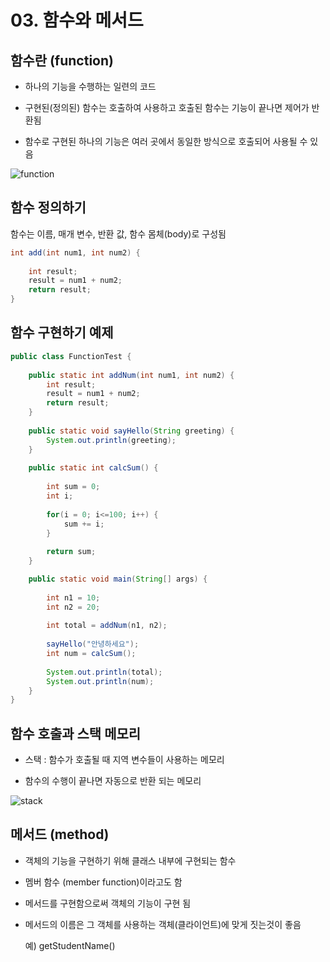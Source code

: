 # 03. 함수와 메서드

## 함수란 (function)

- 하나의 기능을 수행하는 일련의 코드

- 구현된(정의된) 함수는 호출하여 사용하고 호출된 함수는 기능이 끝나면 제어가 반환됨

- 함수로 구현된 하나의 기능은 여러 곳에서 동일한 방식으로 호출되어 사용될 수 있음

![function](https://gitlab.com/easyspubjava/javacoursework/-/raw/master/Chapter2/2-03/img/function.png)

## 함수 정의하기

함수는 이름, 매개 변수, 반환 값, 함수 몸체(body)로 구성됨

``` java
int add(int num1, int num2) {
		
	int result;
	result = num1 + num2;
	return result;
}
```

## 함수 구현하기 예제

``` java
public class FunctionTest {
	
	public static int addNum(int num1, int num2) {
		int result;
		result = num1 + num2;
		return result;
	}
	
	public static void sayHello(String greeting) {
		System.out.println(greeting);
	}
	
	public static int calcSum() {
		
		int sum = 0;
		int i;
		
		for(i = 0; i<=100; i++) {
			sum += i;
		}
		
		return sum;
	}

	public static void main(String[] args) {
		
		int n1 = 10;
		int n2 = 20;
		
		int total = addNum(n1, n2);
		
		sayHello("안녕하세요");
		int num = calcSum();
		
		System.out.println(total);
		System.out.println(num);
	}
}
```

## 함수 호출과 스택 메모리

- 스택 : 함수가 호출될 때 지역 변수들이 사용하는 메모리

- 함수의 수행이 끝나면 자동으로 반환 되는 메모리


![stack](https://gitlab.com/easyspubjava/javacoursework/-/raw/master/Chapter2/2-03/img/stack.PNG)


## 메서드 (method)

- 객체의 기능을 구현하기 위해 클래스 내부에 구현되는 함수

- 멤버 함수 (member function)이라고도 함

- 메서드를 구현함으로써 객체의 기능이 구현 됨

- 메서드의 이름은 그 객체를 사용하는 객체(클라이언트)에 맞게 짓는것이 좋음

  예) getStudentName() 
